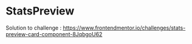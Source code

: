 # StatsPreview
Solution to challenge : https://www.frontendmentor.io/challenges/stats-preview-card-component-8JqbgoU62
